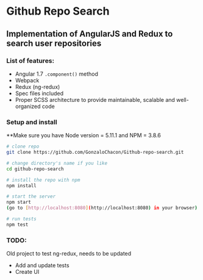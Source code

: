 # Github Repo Search

Implementation of AngularJS and Redux to search user repositories
---

### List of features:

- Angular 1.7 `.component()` method
- Webpack
- Redux (ng-redux)
- Spec files included
- Proper SCSS architecture to provide maintainable, scalable and well-organized code

### Setup and install

**Make sure you have Node version = 5.11.1 and NPM = 3.8.6

```bash
# clone repo
git clone https://github.com/GonzaloChacon/Github-repo-search.git

# change directory's name if you like
cd github-repo-search

# install the repo with npm
npm install

# start the server
npm start
(go to [http://localhost:8080](http://localhost:8080) in your browser)

# run tests
npm test
```

### TODO:
Old project to test ng-redux, needs to be updated

- Add and update tests
- Create UI
